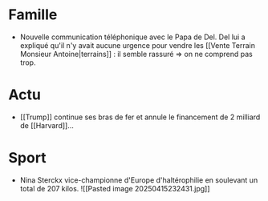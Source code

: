 # Famille
- Nouvelle communication téléphonique avec le Papa de Del. Del lui a expliqué qu'il n'y avait aucune urgence pour vendre les [[Vente Terrain Monsieur Antoine|terrains]] : il semble rassuré => on ne comprend pas trop.
# Actu
- [[Trump]] continue ses bras de fer et annule le financement de 2 milliard de [[Harvard]]...
# Sport
- Nina Sterckx vice-championne d'Europe d'haltérophilie en soulevant un total de 207 kilos.
![[Pasted image 20250415232431.jpg]]

